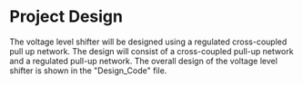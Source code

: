 # Project Design
The voltage level shifter will be designed using a regulated cross-coupled pull up 
network. The design will consist of a cross-coupled pull-up network and a regulated 
pull-up network.
The overall design of the voltage level shifter is shown in the "Design_Code" file.
